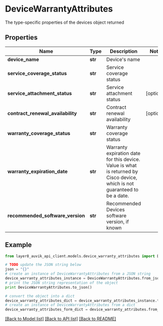 # DeviceWarrantyAttributes

The type-specific properties of the devices object returned

## Properties
Name | Type | Description | Notes
------------ | ------------- | ------------- | -------------
**device_name** | **str** | Device&#39;s name | 
**service_coverage_status** | **str** | Service coverage status | 
**service_attachment_status** | **str** | Service attachment status | [optional] 
**contract_renewal_availability** | **str** | Contract renewal availability | [optional] 
**warranty_coverage_status** | **str** | Warranty coverage status | 
**warranty_expiration_date** | **str** | Warranty expiration date for this device. Value is what is returned by Cisco device, which is not guaranteed to be a date. | 
**recommended_software_version** | **str** | Recommended Devices software version, if known | 

## Example

```python
from layer8_auvik_api_client.models.device_warranty_attributes import DeviceWarrantyAttributes

# TODO update the JSON string below
json = "{}"
# create an instance of DeviceWarrantyAttributes from a JSON string
device_warranty_attributes_instance = DeviceWarrantyAttributes.from_json(json)
# print the JSON string representation of the object
print DeviceWarrantyAttributes.to_json()

# convert the object into a dict
device_warranty_attributes_dict = device_warranty_attributes_instance.to_dict()
# create an instance of DeviceWarrantyAttributes from a dict
device_warranty_attributes_form_dict = device_warranty_attributes.from_dict(device_warranty_attributes_dict)
```
[[Back to Model list]](../README.md#documentation-for-models) [[Back to API list]](../README.md#documentation-for-api-endpoints) [[Back to README]](../README.md)


